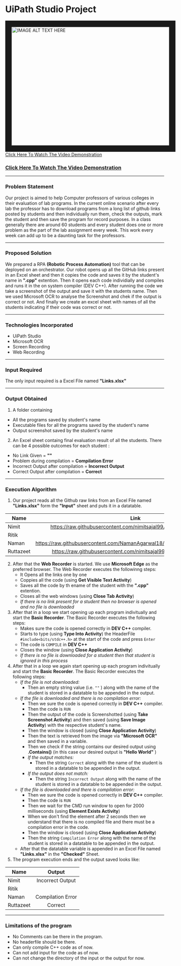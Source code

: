 <h1> UiPath Studio Project </h1>


<a href="https://www.youtube.com/embed/htjwrcNBgVg" target="_blank"><img src="http://img.youtube.com/vi/htjwrcNBgVg/hqdefault.jpg" alt="IMAGE ALT TEXT HERE" width="500" height="375" border="20" /> Click Here To Watch The Video Demonstration </a>


[<h3>Click Here To Watch The Video Demonstration</h3>](https://youtu.be/htjwrcNBgVg)

***

### Problem Statement
Our project is aimed to help Computer professors of various colleges in their evaluation of lab programs. In the current online scenario after every lab the professor has to download programs from a long list of github links posted by students and then individually run them, check the outputs, mark the student and then save the program for record purposes. In a class generally there are around 60 students and every student does one or more problem as the part of the lab assignment every week. This work every week can add up to be a daunting task for the professors.
***
### Proposed Solution
We prepared a RPA **(Robotic Process Automation)** tool that can be deployed on an orchestrator. Our robot opens up all the GitHub links present in an Excel sheet and then it copies the code and saves it by the student's name in **".cpp"** extention. Then it opens each code individially and compiles and runs it in the on system compiler (DEV C++). After running the code we take a screenshot of the output and save it with the students name. Then we used Microsoft OCR to analyse the Screenshot and chek if the output is correct or not. And finally we create an excel sheet with names of all the students indicating if their code was correct or not.
***
### Technologies Incorporated 
* UiPath Studio
* Microsoft OCR
* Screen Recording
* Web Recording
***
### Input Required
The only input required is a Excel File named **"Links.xlsx"** 
***
### Output Obtained
1. A folder containing
  * All the programs saved by student's name
  * Executable files for all the programs saved by the student's name
  * Output screenshot saved by the student's name  
2. An Excel sheet containg final evaluation result of all the students. There can be 4 possible outcomes for each student :
  * No Link Given = **""**
  * Problem during compilation = **Compilation Error**
  * Incorrect Output after compilation = **Incorrect Output**
  * Correct Output after compilation = **Correct**
***
### Execution Algorithm
1. Our project reads all the Github raw links from an Excel File named **"Links.xlsx"** form the **"Input"** sheet and puts it in a datatable.
 
 | Name          | Link                                                                          |
 | ------------- |:-----------------------------------------------------------------------------:|
 | Nimit         | https://raw.githubusercontent.com/nimitsajal99/RPA/main/program.cpp           |
 | Ritik         |                                                                               | 
 | Naman         | https://raw.githubusercontent.com/NamanAgarwal18/Project_UiPath/main/prog.cpp |
 | Ruttazeet     | https://raw.githubusercontent.com/nimitsajal99/RPA/main/correct.cpp           |
 
2. After that the **Web Recorder** is started. We use **Microsoft Edge** as the preferred browser. The Web Recorder executes the followinng steps:
    * It Opens all the links one by one
    * Coppies all the code (using **Get Visible Text Activity**)
    * Saves all the code by th ename of the student with the **".cpp"** extention.
    * Closes all the web windows (using **Close Tab Activity**)
    * *If there is no link present for a student then no browser is opened and no file is downloaded*
3. After that in a loop we start opening up each program indivitually and start the **Basic Recorder**. The Basic Recorder executes the following steps:
    * Makes sure the code is opened correctly in **DEV C++** compiler.
    * Starts to type (using **Type Into Activity**) the HeaderFile ```#include<bits/stdc++.h>``` at the start of the code and press ```Enter```
    * The code is ```COMPILE``` in **DEV C++**
    * Closes the window (using **Close Application Activity**)
    * *If there is no file is downloaded for a student then that student is ignored in this process*
4. After that in a loop we again start opening up each program indivitually and start the **Basic Recorder**. The Basic Recorder executes the following steps:
    * *If the file is not downloaded:*
       * Then an empty string value (i.e. ```""``` ) along with the name of the student is stored in a datatable to be appended in the output.
    * *If the file is downloaded and there is no compilation error:*
       * Then we sure the code is opened correctly in **DEV C++** compiler.
       * Then the code is ```RUN```
       * Then the output of the code is Screenshotted (using **Take Screenshot Activity**) and then saved (using **Save Image Activity**) with the respective student's name.
       * Then the window is closed (using **Close Application Activity**)
       * Then the text is retrieved from the image via **"Microsoft OCR"** and then saved in a variable.
       * Then we check if the string contains our desired output using **.Contains()** (in this case our desired output is **"Hello World"** )
       * *If the output matches:* 
           *  Then the string ```Correct``` along with the name of the student is stored in a datatable to be appended in the output.
       * *If the output does not match:* 
           *  Then the string ```Incorrect Output``` along with the name of the student is stored in a datatable to be appended in the output.
     * *If the file is downloaded and there is compilation error:*
       * Then we sure the code is opened correctly in **DEV C++** compiler.
       * Then the code is ```RUN```
       * Then we wait for the CMD run window to open for 2000 milliseconds (using **Element Exists Activity**)
       * When we don't find the element after 2 seconds then we understand that there is no compiled file and there must be a compilation error in the code.
       * Then the window is closed (using **Close Application Activity**)
       * Then the string ```Compilation Error``` along with the name of the student is stored in a datatable to be appended in the output.
     * After that the datatable variable is appended in an Excel File named **"Links.xlsx"** in the **"Checked"** Sheet.
5. The program execution ends and the output saved looks like:

 | Name          | Output            |
 | ------------- |:-----------------:|
 | Nimit         | Incorrect Output  |
 | Ritik         |                   | 
 | Naman         | Compilation Error |
 | Ruttazeet     | Correct           |
***
### Limitations of the program
* No Comments can be there in the program. 
* No headerfile should be there.
* Can only compile C++ code as of now.
* Can not add input for the code as of now. 
* Can not change the directory of the input or the output for now.

